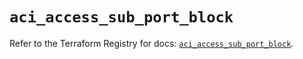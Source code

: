 # `aci_access_sub_port_block`

Refer to the Terraform Registry for docs: [`aci_access_sub_port_block`](https://registry.terraform.io/providers/ciscodevnet/aci/2.17.0/docs/resources/access_sub_port_block).
